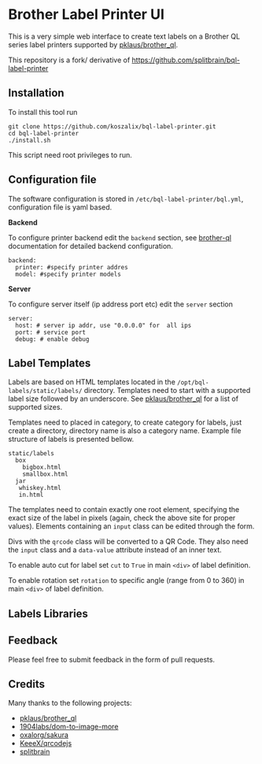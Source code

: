 # Brother Label Printer UI

This is a very simple web interface to create text labels on a Brother QL series label printers supported by [pklaus/brother_ql](https://github.com/pklaus/brother_ql).

This repository is a fork/ derivative of https://github.com/splitbrain/bql-label-printer  

## Installation

To install this tool run

```
git clone https://github.com/koszalix/bql-label-printer.git
cd bql-label-printer
./install.sh
```

This script need root privileges to run.

## Configuration file

The software configuration is stored in `/etc/bql-label-printer/bql.yml`, configuration file
is yaml based.

**Backend**

To configure printer backend edit the `backend` section, see [brother-ql](https://pypi.org/project/brother-ql/) documentation
for detailed backend configuration.

```
backend:
  printer: #specify printer addres
  model: #specify printer models
```

**Server**

To configure server itself (ip address port etc) edit the `server` section

```
server:
  host: # server ip addr, use "0.0.0.0" for  all ips
  port: # service port
  debug: # enable debug
```

## Label Templates

Labels are based on HTML templates located in the `/opt/bql-labels/static/labels/` directory. 
Templates need to start with a supported label size followed by an underscore.
See [pklaus/brother_ql](https://github.com/pklaus/brother_ql) for a list of supported sizes.

Templates need to placed in category, to create category for labels, just create a directory, 
directory name is also a category name. Example file structure of labels is presented bellow.

```
static/labels
  box
    bigbox.html
    smallbox.html
  jar
   whiskey.html
   in.html
```

The templates need to contain exactly one root element, 
specifying the exact size of the label in pixels (again, check the above site for proper values).
Elements containing an `input` class can be edited through the form.

Divs with the `qrcode` class will be converted to a QR Code. They also need the `input` class and a `data-value` attribute instead of an inner text.
  
To enable auto cut for label set `cut` to `True` in  main `<div>` of label definition. 

To enable rotation set `rotation` to specific angle (range from 0 to 360) in main `<div>` of label definition.

## Labels Libraries

## Feedback

Please feel free to submit feedback in the form of pull requests.

## Credits

Many thanks to the following projects:

* [pklaus/brother_ql](https://github.com/pklaus/brother_ql)
* [1904labs/dom-to-image-more](https://github.com/1904labs/dom-to-image-more)
* [oxalorg/sakura](https://github.com/oxalorg/sakura)
* [KeeeX/qrcodejs](https://github.com/KeeeX/qrcodejs)
* [splitbrain](https://github.com/splitbrain/bql-label-printer)
